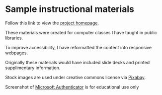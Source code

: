 # Sample instructional materials
Follow this link to view the <a href="https://zlogikon.github.io/instructional-files/">project homepage</a>.

These materials were created for computer classes I have taught in public libraries.

To improve accessibility, I have reformatted the content into responsive webpages.

Originally these materials would have included slide decks and printed supplimentary information.

Stock images are used under creative commons license via <a href="https://pixabay.com/">Pixabay</a>.

Screenshot of <a href="https://www.microsoft.com/en-us/p/microsoft-authenticator/9nblgggzmcj6?activetab=pivot:overviewtab#">Microsoft Authenticator</a> is for educational use only
